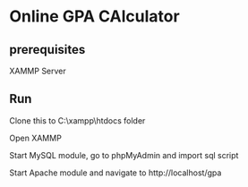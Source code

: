 # Online GPA CAlculator
 
## prerequisites

XAMMP Server

## Run

Clone this to C:\xampp\htdocs folder

Open XAMMP

Start MySQL module, go to phpMyAdmin and import sql script

Start Apache module and navigate to http://localhost/gpa